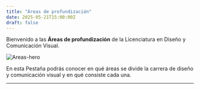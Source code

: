 ```yaml
---
title: "Áreas de profundización"
date: 2025-05-21T15:00:00Z
draft: false
---
```


Bienvenido a las **Áreas de profundización** de la Licenciatura en Diseño y Comunicación Visual.

![Areas-hero](/FAD-WebPage/images/areas/sentado.jpg)

En esta Pestaña podrás conocer en qué áreas se divide la carrera de diseño y comunicación visual y en qué consiste cada una.

---